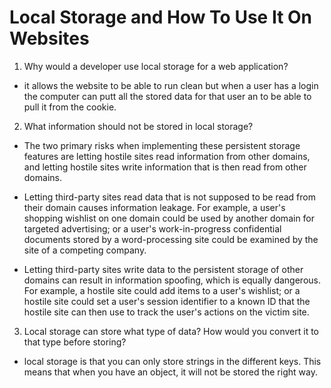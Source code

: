 # Local Storage and How To Use It On Websites

1. Why would a developer use local storage for a web application?
* it allows the website to be able to run clean but when a user has a login the computer can putt all the stored data for that user an to be able to pull it from the cookie.

2. What information should not be stored in local storage?
* The two primary risks when implementing these persistent storage features are letting hostile sites read information from other domains, and letting hostile sites write information that is then read from other domains.

* Letting third-party sites read data that is not supposed to be read from their domain causes information leakage. For example, a user's shopping wishlist on one domain could be used by another domain for targeted advertising; or a user's work-in-progress confidential documents stored by a word-processing site could be examined by the site of a competing company.

* Letting third-party sites write data to the persistent storage of other domains can result in information spoofing, which is equally dangerous. For example, a hostile site could add items to a user's wishlist; or a hostile site could set a user's session identifier to a known ID that the hostile site can then use to track the user's actions on the victim site.

3. Local storage can store what type of data? How would you convert it to that type before storing?
* local storage is that you can only store strings in the different keys. This means that when you have an object, it will not be stored the right way.
